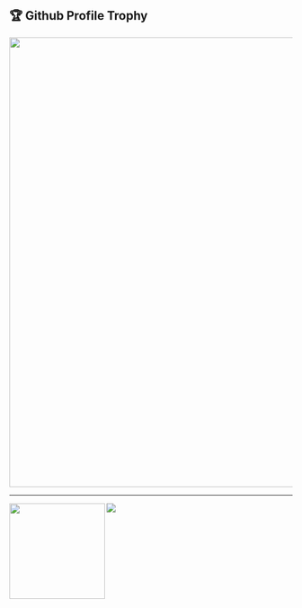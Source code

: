 <h2>🏆 Github Profile Trophy</h2>
  <img width=800 src="https://github-profile-trophy.vercel.app/?username=taku8a&column=8&theme=gruvbox&no-frame=true"/>

---
  
<div>
  <img height="170" align="left" src="https://github-readme-stats.vercel.app/api?username=taku8a&count_private=true&include_all_commits=true" />
  <img src="https://github-readme-stats.vercel.app/api/top-langs/?username=taku8a&layout=compact" />
</div>
